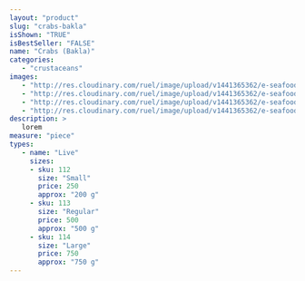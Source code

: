 ```yaml
---
layout: "product"
slug: "crabs-bakla"
isShown: "TRUE"
isBestSeller: "FALSE"
name: "Crabs (Bakla)"
categories:
   - "crustaceans"
images:
   - "http://res.cloudinary.com/ruel/image/upload/v1441365362/e-seafoods/crab-bakla.jpg"
   - "http://res.cloudinary.com/ruel/image/upload/v1441365362/e-seafoods/crab-bakla1.jpg"
   - "http://res.cloudinary.com/ruel/image/upload/v1441365362/e-seafoods/crab-bakla2.jpg"
   - "http://res.cloudinary.com/ruel/image/upload/v1441365362/e-seafoods/crab-bakla3.jpg"
description: >
   lorem
measure: "piece"
types: 
   - name: "Live"
     sizes: 
     - sku: 112
       size: "Small"
       price: 250
       approx: "200 g"
     - sku: 113
       size: "Regular"
       price: 500
       approx: "500 g"
     - sku: 114
       size: "Large"
       price: 750
       approx: "750 g"
---
```

